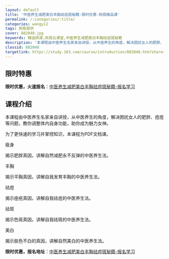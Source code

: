 ```yaml
---
layout: default
title: '中医养生减肥美白丰胸祛痘斑秘籍-限时优惠-网易精品课'
permalink: /:categories/:title/
categories: wangyi2
tags: 网易提供
cover: 882040.jpg
keywords: 精选网课,网易云课堂,中医养生减肥美白丰胸祛痘斑秘籍
description: '本课程由中医养生名家亲自讲授，从中医养生的角度，解决困扰女人的肥胖、痘痘等问题，教你调整体内自身功能，助你成为魅力女神。'
classid: 882040
targetlink: https://study.163.com/course/introduction/882040.htm?share=1&shareId=1025206652&utm_campaign=share&utm_medium=iphoneShare&utm_source=&utm_u=1025206652
---
```


## 限时特惠

**限时优惠，火速报名**：[中医养生减肥美白丰胸祛痘斑秘籍-报名学习](https://study.163.com/course/introduction/882040.htm?share=1&shareId=1025206652&utm_campaign=share&utm_medium=iphoneShare&utm_source=&utm_u=1025206652)

## 课程介绍

本课程由中医养生名家亲自讲授，从中医养生的角度，解决困扰女人的肥胖、痘痘等问题，教你调整体内自身功能，助你成为魅力女神。



为了更快速的学习并掌控知识，本课程为PDF文档课。



瘦身

揭示肥胖真因，讲解自然减肥永不反弹的中医养生法。

丰胸

揭示平胸真因，讲解自我发育丰胸的中医养生法。

祛痘

揭示痤疮真因，讲解自我祛痘的中医养生法。

祛斑

揭示色斑真因，讲解自我祛斑的中医养生法。

美白

揭示肤色不白的真因，讲解自然美白的中医养生法。

**限时优惠，报名地址**：[中医养生减肥美白丰胸祛痘斑秘籍-报名学习](https://study.163.com/course/introduction/882040.htm?share=1&shareId=1025206652&utm_campaign=share&utm_medium=iphoneShare&utm_source=&utm_u=1025206652)

